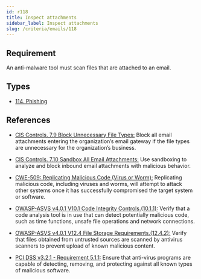 ```yaml
---
id: r118
title: Inspect attachments
sidebar_label: Inspect attachments
slug: /criteria/emails/118
---
```


## Requirement

An anti-malware tool
must scan files that are attached
to an email.

## Types

- [114. Phishing](/types/114)

## References

- [CIS Controls. 7.9 Block Unnecessary File Types:](https://www.cisecurity.org/controls/)
Block all email attachments
entering the organization’s email gateway
if the file types are unnecessary
for the organization’s business.

- [CIS Controls. 7.10 Sandbox All Email Attachments:](https://www.cisecurity.org/controls/)
Use sandboxing to analyze
and block inbound email attachments
with malicious behavior.

- [CWE-509: Replicating Malicious Code (Virus or Worm):](https://cwe.mitre.org/data/definitions/509.html)
Replicating malicious code,
including viruses and worms,
will attempt to attack other systems
once it has successfully compromised
the target system or software.

- [OWASP-ASVS v4.0.1 V10.1 Code Integrity Controls.(10.1.1):](https://owasp.org/www-project-application-security-verification-standard/)
Verify that a code analysis tool
is in use that can detect potentially malicious code,
such as time functions,
unsafe file operations
and network connections.

- [OWASP-ASVS v4.0.1 V12.4 File Storage Requirements.(12.4.2):](https://owasp.org/www-project-application-security-verification-standard/)
Verify that files obtained
from untrusted sources
are scanned by antivirus scanners
to prevent upload of known malicious content.

- [PCI DSS v3.2.1 - Requirement 5.1.1:](https://www.pcisecuritystandards.org/documents/PCI_DSS_v3-2-1.pdf)
Ensure that anti-virus programs
are capable of detecting,
removing, and protecting
against all known types
of malicious software.
